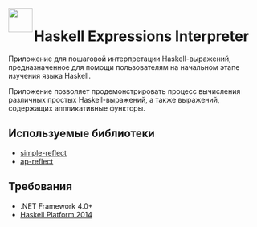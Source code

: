 <img src="HaskellExpressionsInterpreter/MainIcon.ico" width="48" align="left">

# Haskell Expressions Interpreter

Приложение для пошаговой интерпретации Haskell-выражений, предназначенное для помощи пользователям на начальном этапе изучения языка Haskell.

Приложение позволяет продемонстрировать процесс вычисления различных простых Haskell-выражений, а также выражений, содержащих аппликативные функторы.

## Используемые библиотеки

* [simple-reflect](http://hackage.haskell.org/package/simple-reflect)
* [ap-reflect](http://hackage.haskell.org/package/ap-reflect)

## Требования

* .NET Framework 4.0+
* [Haskell Platform 2014](https://www.haskell.org/platform/prior.html)


